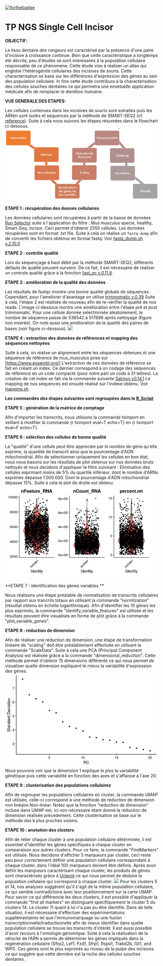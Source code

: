 [![forthebadge](http://forthebadge.com/images/badges/built-with-love.svg)](http://forthebadge.com)  

TP NGS Single Cell Incisor 
==========================

**OBJECTIF:**


Le tissu dentaire des rongeurs est caractérisé par la présence d'une paire d'incisive à croissance continue. Bien que cette caractéristique a longtemps été décrite, peu d'études se sont interessées à la population cellulaire responsable de ce phénomene. Cette étude vise à réaliser un atlas qui englobe l'hétérogénité cellulaires des incisives de souris. Cette charactérisation se base sur les différénces d'expression des gènes au sein des population cellulaire. In fine cette étude contribura à la charactérisation des cellules souches dentaires ce qui permetra une envetuelle application médicale afin de remplacer le dentition humaine. 

**VUE GENERALE DES ETAPES:**

Les cellules contenues dans les incisives de souris sont extraites puis les ARNm sont isolés et séquencés par la méthode de SMART-SEQ2 (cf. [reference](https://www.nature.com/articles/s41467-020-18512-7#citeas)). Suite à cela nous suivons les étapes résumées dans le flowchart ci-dessous. 
![](https://github.com/SarahZ06/Single_Cell_SZ/blob/master/Images/Work%20flow.png)


**ETAPE 1 : récupération des donnés cellulaires**

Les données cellulaires sont récupérées  à partir de la basse de données   [Run Selector](https://www.ncbi.nlm.nih.gov/Traces/study/?acc=PRJNA609340&f=organism_s%3An%3Amus%2520musculus%3Bphenotype_sam_ss%3An%3Ahealthy%3Bplatform_sam_s%3An%3Asmart-seq2%3Bsource_name_sam_ss%3An%3Aincisor%3Ac&o=acc_s%3Aa) suite à l'application du filtre : Mus musculus specie, healthy, Smart-Seq, incisor. Ceci permet d'obtenir 2555 cellules. Les données récupérées sont en format .txt file. 
Suite à cela on réalise un `fastq-dump` afin de convertir les fichiers obtenus en format fastq. Voir [fastq_dump.sh v.2.10.0](fastq_dump.sh)

**ETAPE 2 : contrôle qualité**

Lors du séquençage à haut débit par la méthode SMART-SEQ2, différents défauts de qualité peuvent survenir. De ce fait, il est nécessaire de réaliser un controle qualité grâce à la fonction [fast_qc v.0.11.8](Test_qualite.sh). 

**ETAPE 3 : amélioration de la qualité des données**

Les résultats de fastqc montre une bonne qualité globale de séquences. Cependant, pour l'ameliorer d'avantage on utilise [trimmomatic v.0.39](trimmomatic.sh)
Suite à cela, l'étape 2 est réalisée de nouveau afin de re-vérifier la qualité de nos reads. L'image ci-dessous montre une amélioration entre l'étape pré et post trimmomatic.
Pour une cellule donnée selectionnée aléatoirement, le nombre de séquence passe de 536542 à 517896 après nettoyage (figure non insérée). On note aussi une amélioration de la qualité des paires de bases (voir figure ci-dessous). 
![](https://github.com/SarahZ06/Single_Cell_SZ/blob/master/Images/Avant_Apr%C3%A8s_nettoyage.png)



**ETAPE 4 : extraction des données de références et mapping des séquences nettoyées**

Suite à cela, on réalise un alignement entre les séquences obtenues et une séquence de référence de mus_musculus prise sur [https://www.ensembl.org/] 
L'extraction de ces données de référence se fait en créant un index. Ce dernier correspond à un codage des séquences de référence en un code compacté (pour notre part un code à 31 lettres). La création de cet index se fait via la commande suivante [Salmon v0.14.1](alignement.sh)
Le mapping de nos séquences  est ensuite réalisé sur l'indexe obtenu. Voir [mapping.sh](salmon_mapping.sh)

**Les commandes des étapes suivantes sont regroupées dans le [R_Script](R_script.Rmd)**

**ETAPE 5 : génération de la matrice de comptage**

Afin d'importer les transcrits, nous utilisons la commande tximport en veillant à modifier la commande {r tximport eval=T echo=T} en {r tximport eval=F echo=T}. 

**ETAPE 6 : séléction des cellules de bonne qualité**

La "qualité" d'une cellule peut être appreciée par le nombre de gène qu'elle exprime, la quantité de transcrit ainsi que le pourcentage d'ADN mitochondrial. Afin de sélectionner uniquement les cellules en bon état, nous nous basons sur les résultats de plot obtenus sur nos données bruts nettoyés et nous decidons d'appliquer le filtre suivisant :
Elimination des  cellules exprimant moins de 5% du quartile inférieur. dont le nombre d'ARNs exprimés dépasse 1.000.000. Dont le pourcentage d'ADN mitochondrial dépasse 15%. Suite à cela le plot de droite est obtenu. 
![](https://github.com/SarahZ06/Single_Cell_SZ/blob/master/Images/CELLULES%20APRES%20FILTRES.png)

**ETAPE 7 : identification des gènes variables **

Nous réalisons une étape préalable de normalisation de  transcrits cellulaires par rapport aux trancrits totaux en utilisant la commande "normlization" (résultat obtenu en échelle logarithmique). Afin d'identifier les 10 gènes les plus exprimés, la commande "identify_variable_features" est utilisée et les résultats peuvent être visualisés en forme de plot grâce à la commande "plot_variable_genes". 

**ETAPE 8 : réduction de dimension**

Afin de réaliser une réduction de dimension, une étape de transformation linéaire de "scaling" doit étre préalablement effectuée en utilisant la commande "ScaleData".  Suite à cela une PCA  (Principal Component Analysis) est réalisée grâce à la commande "dimensional_reduction". Cette méthode permet d'obtenir 15 dimensions différente ce qui nous permet de visualiser quelle dimension expliquent le mieux la variabilité d'expression des génes. 
![](https://github.com/SarahZ06/Single_Cell_SZ/blob/master/Images/Axe%20les%20plus%20differents.png)
Nous pouvons voir que la dimension 1 explique le plus la variabilité génétique puis cette variabilité en fonction des axes et s'affaisse à l'axe 20.

**ETAPE 9 : clusterisation des populations cellulaires**

Afin de regrouper les populations cellulaires en cluster, la commande UMAP est utilisée, celle-ci correspond à une méthode de réduction de dimension non linéaire Non-linear. Notez que la fonction "reduction de dimension" incluse dans UMAP est, ici non nécessaire étant donné la réduction de dimension réalisée précedement. 
Cette clusterisation se base sur le méthode des k plus proches voisins. 

**ETAPE 10 : anotation des clusters**

Afin de relier chaque cluster à une population cellulaire détérminée, il est essentiel d'identifier les gènes spécifiques à chaque cluster en comparaison aux autres clusters. Pour ce faire, la commande "FindMarkers" est utilisée. Nous decidons d'afficher 5 marqueurs par cluster, ceci reste peu pour correctement définir une population cellulaire correspondant à chaque cluster, dans l'idéal 100 marqueurs doivent être définis. Après avoir défini les marqueurs caractérisant chaque cluster, les produits de gènes sont charactérisés grâce à [Uniprot](Uniprot.org) ce qui nous permet de déduire la population cellulaire qui correspond à chaque cluster. 
![](https://github.com/SarahZ06/Single_Cell_SZ/blob/master/Images/Clusters%20annot%C3%A9s.png)
Pour les clusters 5 et 14, nos analyses suggèrent qu'il s'agit de la même population cellulaire, ce qui semble contradictoire avec leur positionnement sur la carte UMAP. Pour savoir ce qui différencie les deux clusters, il est possible d'appliquer la commande "find all markers" en distinguant spécifiquement le cluster 5 du clusters 14. 
Le cluster 11 quant à lui n'a pas pu être identifié. Dans de telle situation, il est nécessaire d'effectuer des expérimentations supplémentaires tel que l'immunomarquage ou une fusion transcriptionnelle/traductionnelle afin de mieux identifier dans quelle population cellulaire se trouve les transcrits d'intérêt. Il est aussi possible d'avoir recours à l'ontologie génomique. 
Suite à cela la réalisation de la vélocité de l’ARN a permis de déterminer les gènes impliqués dans la régénération cellulaire (Sfrp2, Lef1, Fzd1, Sfrp1, Rspo1, Trabd2b, Gli1, and Wif1). Ces gènes sont le plus exprimés au niveau de la pulpe des incisives ce qui suggére que cette dernière est la niche des cellules souches dentaires. 





